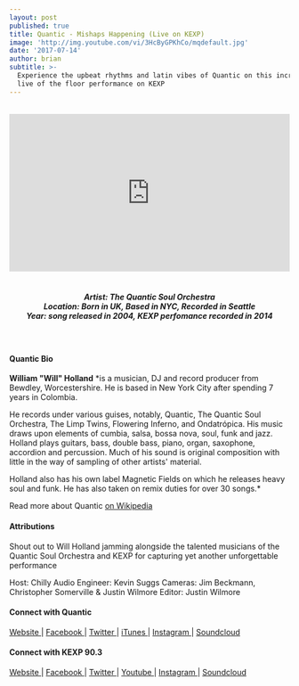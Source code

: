 ```yaml
---
layout: post
published: true
title: Quantic - Mishaps Happening (Live on KEXP)
image: 'http://img.youtube.com/vi/3HcByGPKhCo/mqdefault.jpg'
date: '2017-07-14'
author: brian
subtitle: >-
  Experience the upbeat rhythms and latin vibes of Quantic on this incredible
  live of the floor performance on KEXP
---
```

<style>.embed-container { position: relative; padding-bottom: 56.25%; height: 0; overflow: hidden; max-width: 100%; } .embed-container iframe, .embed-container object, .embed-container embed { position: absolute; top: 0; left: 0; width: 100%; height: 100%; }</style><br />
<div class="embed-container">
<iframe allowfullscreen="" frameborder="0" height="315" src="https://www.youtube.com/embed/3HcByGPKhCo?rel=0" width="560"></iframe></div>
<br>
<h5 style="text-align: center;">
Artist: The Quantic Soul Orchestra <br>
Location: Born in UK, Based in NYC, Recorded in Seattle <br>
Year: song released in 2004, KEXP perfomance recorded in 2014
</h5>
<br>


#### Quantic Bio

**William "Will" Holland** *is a musician, DJ and record producer from Bewdley, Worcestershire. He is based in New York City after spending 7 years in Colombia.

He records under various guises, notably, Quantic, The Quantic Soul Orchestra, The Limp Twins, Flowering Inferno, and Ondatrópica. His music draws upon elements of cumbia, salsa, bossa nova, soul, funk and jazz. Holland plays guitars, bass, double bass, piano, organ, saxophone, accordion and percussion. Much of his sound is original composition with little in the way of sampling of other artists' material.

Holland also has his own label Magnetic Fields on which he releases heavy soul and funk. He has also taken on remix duties for over 30 songs.*

Read more about Quantic [on Wikipedia](https://en.wikipedia.org/wiki/Will_Holland)

#### Attributions

Shout out to Will Holland jamming alongside the talented musicians of the Quantic Soul Orchestra and KEXP for capturing yet another unforgettable performance

Host: Chilly
Audio Engineer: Kevin Suggs
Cameras: Jim Beckmann, Christopher Somerville & Justin Wilmore
Editor: Justin Wilmore

#### Connect with Quantic

<a class="fa fa-globe" href="http://www./" target="_blank"> Website </a> |
<a class="fa fa-facebook" href="https://www.facebook.com/quanticmusic" target="_blank"> Facebook </a> |
<a class="fa fa-twitter" href="https://twitter.com/quanticmusic" target="_blank"> Twitter </a> |
<a class="fa fa-itunes" href="https://itunes.apple.com/us/artist/quantic/id5054367#" target="_blank"> iTunes </a> |
<a class="fa fa-instagram" href="https://www.instagram.com/quanticmusic" target="_blank"> Instagram </a> |
<a class="fa fa-soundcloud" href="https://soundcloud.com/quantic" target="_blank"> Soundcloud </a> 

#### Connect with KEXP 90.3

<a class="fa fa-globe" href="http://www.kexp.org/" target="_blank"> Website </a> |
<a class="fa fa-facebook" href="https://www.facebook.com/kexp.fm" target="_blank"> Facebook </a> |
<a class="fa fa-twitter" href="https://twitter.com/kexp" target="_blank"> Twitter </a> |
<a class="fa fa-apple" href="https://youtube.com/user/kexpradio" target="_blank"> Youtube </a> |
<a class="fa fa-instagram" href="https://www.instagram.com/kexp" target="_blank"> Instagram </a> |
<a class="fa fa-soundcloud" href="https://soundcloud.com/kexp" target="_blank"> Soundcloud </a>
